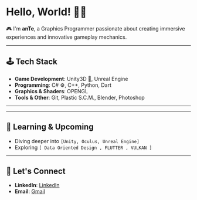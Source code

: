 # Hello, World! 👋🏻

🎮 I'm **anTe**, a Graphics Programmer passionate about creating immersive experiences and innovative gameplay mechanics.  

---

## 🕹️ Tech Stack

- **Game Development**: Unity3D 🌌, Unreal Engine
- **Programming**: C# ⚙️, C++, Python, Dart
- **Graphics & Shaders**: OPENGL
- **Tools & Other**: Git, Plastic S.C.M., Blender, Photoshop

---
<!-- <img src="https://github-readme-stats.vercel.app/api?username=Ante-237&show_icons=true&theme=tokyonight" width="1000" /> -->


---

## 🌱 Learning & Upcoming
- Diving deeper into `[Unity, Oculus, Unreal Engine]`
- Exploring `[ Data Oriented Design , FLUTTER , VULKAN ]`
---
## 🤝 Let's Connect

- **LinkedIn**: [LinkedIn](https://www.linkedin.com/in/nwalahnjie-akumawah-51a88b20b)
- **Email**: [Gmail](mailto:akumawahanye@gmail.com)

